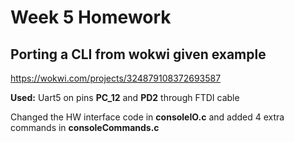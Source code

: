 #  Week 5 Homework
## Porting a CLI from wokwi given example
https://wokwi.com/projects/324879108372693587

**Used:** Uart5 on pins __PC_12__ and __PD2__ through FTDI cable

Changed the HW interface code in __consoleIO.c__ and added 4 extra commands in __consoleCommands.c__




